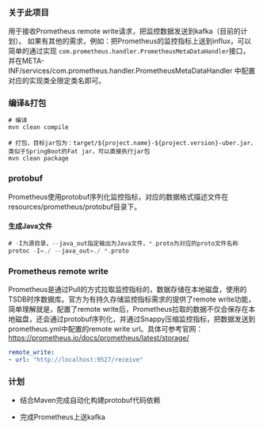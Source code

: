 ### 关于此项目
用于接收Prometheus remote write请求，把监控数据发送到kafka（目前的计划）。
如果有其他的需求，例如：把Prometheus的监控指标上送到influx，可以简单的通过实现
`com.prometheus.handler.PrometheusMetaDataHandler`接口，
并在META-INF/services/com.prometheus.handler.PrometheusMetaDataHandler
中配置对应的实现类全限定类名即可。

### 编译&打包

```java
# 编译
mvn clean compile
```

```
# 打包，目标jar包为：target/${project.name}-${project.version}-uber.jar，类似于SpringBoot的Fat jar，可以直接执行jar包
mvn clean package
```

### protobuf

Prometheus使用protobuf序列化监控指标，对应的数据格式描述文件在resources/prometheus/protobuf目录下。

#### 生成Java文件

```go
# -I为源目录，--java_out指定输出为Java文件，*.proto为对应的proto文件名称
protoc -I=./ --java_out=./ *.proto
```

### Prometheus remote write

Prometheus是通过Pull的方式拉取监控指标的，数据存储在本地磁盘，使用的TSDB时序数据库。官方为有持久存储监控指标需求的提供了remote write功能，简单理解就是，配置了remote write后，Prometheus拉取的数据不仅会保存在本地磁盘，还会通过protobuf序列化，并通过Snappy压缩监控指标，把数据发送到prometheus.yml中配置的remote write url。具体可参考官网：https://prometheus.io/docs/prometheus/latest/storage/

```yaml
remote_write:
- url: "http://localhost:9527/receive"
```

### 计划

- 结合Maven完成自动化构建protobuf代码依赖

- 完成Prometheus上送kafka

